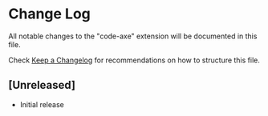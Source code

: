 # Change Log

All notable changes to the "code-axe" extension will be documented in this file.

Check [Keep a Changelog](http://keepachangelog.com/) for recommendations on how to structure this file.

## [Unreleased]

- Initial release